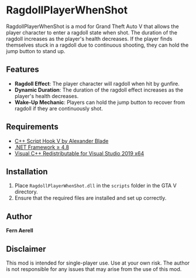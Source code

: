 # RagdollPlayerWhenShot

RagdollPlayerWhenShot is a mod for Grand Theft Auto V that allows the player character to enter a ragdoll state when shot. The duration of the ragdoll increases as the player's health decreases. If the player finds themselves stuck in a ragdoll due to continuous shooting, they can hold the jump button to stand up.

## Features
- **Ragdoll Effect**: The player character will ragdoll when hit by gunfire.
- **Dynamic Duration**: The duration of the ragdoll effect increases as the player's health decreases.
- **Wake-Up Mechanic**: Players can hold the jump button to recover from ragdoll if they are continuously shot.

## Requirements
* [C++ Script Hook V by Alexander Blade](http://www.dev-c.com/gtav/scripthookv/)
* [.NET Framework ≥ 4.8](https://dotnet.microsoft.com/download/dotnet-framework/net48)
* [Visual C++ Redistributable for Visual Studio 2019 x64](https://support.microsoft.com/en-us/help/2977003/the-latest-supported-visual-c-downloads)

## Installation
1. Place `RagdollPlayerWhenShot.dll` in the `scripts` folder in the GTA V directory.
2. Ensure that the required files are installed and set up correctly.

## Author
**Fern Aerell**

## Disclaimer
This mod is intended for single-player use. Use at your own risk. The author is not responsible for any issues that may arise from the use of this mod.
